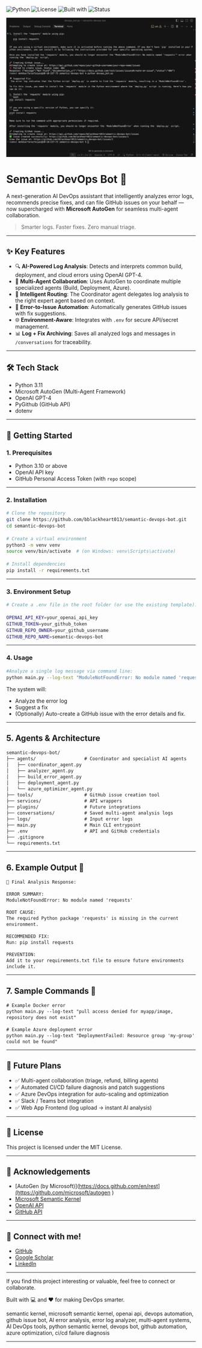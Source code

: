 ![Python](https://img.shields.io/badge/Python-3.11-blue)
![License](https://img.shields.io/badge/License-MIT-green)
![Built with](https://img.shields.io/badge/Built%20With-AutoGen%20%26%20OpenAI-blueviolet)
![Status](https://img.shields.io/badge/Status-In%20Progress-orange)

<p align="center">
  <img src="assets/demo.png" alt="Semantic DevOps Bot Demo" width="700"/>
</p>

# Semantic DevOps Bot 🚀

A next-generation AI DevOps assistant that intelligently analyzes error logs, recommends precise fixes, and can file GitHub issues on your behalf — now supercharged with **Microsoft AutoGen** for seamless multi-agent collaboration.

> Smarter logs. Faster fixes. Zero manual triage.

---

## ✨ Key Features

- 🔍 **AI-Powered Log Analysis**: Detects and interprets common build, deployment, and cloud errors using OpenAI GPT-4.
- 🧠 **Multi-Agent Collaboration**: Uses AutoGen to coordinate multiple specialized agents (Build, Deployment, Azure).
- 🔧 **Intelligent Routing**: The Coordinator agent delegates log analysis to the right expert agent based on context.
- 📂 **Error-to-Issue Automation**: Automatically generates GitHub issues with fix suggestions.
- 🌐 **Environment-Aware**: Integrates with `.env` for secure API/secret management.
- 📊 **Log + Fix Archiving**: Saves all analyzed logs and messages in `/conversations` for traceability.

---

## 🛠️ Tech Stack

- Python 3.11
- Microsoft AutoGen (Multi-Agent Framework)
- OpenAI GPT-4
- PyGithub (GitHub API)
- dotenv

---

## 🚀 Getting Started

### 1. Prerequisites

- Python 3.10 or above
- OpenAI API key
- GitHub Personal Access Token (with `repo` scope)

---

### 2. Installation

```bash
# Clone the repository
git clone https://github.com/bblackheart013/semantic-devops-bot.git
cd semantic-devops-bot

# Create a virtual environment
python3 -m venv venv
source venv/bin/activate  # (on Windows: venv\Scripts\activate)

# Install dependencies
pip install -r requirements.txt
```
---

### 3. Environment Setup

```bash
# Create a .env file in the root folder (or use the existing template):

OPENAI_API_KEY=your_openai_api_key
GITHUB_TOKEN=your_github_token
GITHUB_REPO_OWNER=your_github_username
GITHUB_REPO_NAME=semantic-devops-bot
```
---

### 4. Usage

```bash
#Analyze a single log message via command line:
python main.py --log-text "ModuleNotFoundError: No module named 'requests'"
```

The system will:
- Analyze the error log
- Suggest a fix
- (Optionally) Auto-create a GitHub issue with the error details and fix.

---

## 5. Agents & Architecture

```
semantic-devops-bot/
├── agents/                  # Coordinator and specialist AI agents
│   ├── coordinator_agent.py
│   ├── analyzer_agent.py
│   ├── build_error_agent.py
│   ├── deployment_agent.py
│   └── azure_optimizer_agent.py
├── tools/                   # GitHub issue creation tool
├── services/                # API wrappers
├── plugins/                 # Future integrations
├── conversations/           # Saved multi-agent analysis logs
├── logs/                    # Input error logs
├── main.py                  # Main CLI entrypoint
├── .env                     # API and GitHub credentials
├── .gitignore
└── requirements.txt

```
---

## 6. Example Output  📸 
```
📌 Final Analysis Response:

ERROR SUMMARY:
ModuleNotFoundError: No module named 'requests'

ROOT CAUSE:
The required Python package 'requests' is missing in the current environment.

RECOMMENDED FIX:
Run: pip install requests

PREVENTION:
Add it to your requirements.txt file to ensure future environments include it.
```
---
## 7. Sample Commands 🧪

```
# Example Docker error
python main.py --log-text "pull access denied for myapp/image, repository does not exist"

# Example Azure deployment error
python main.py --log-text "DeploymentFailed: Resource group 'my-group' could not be found"
```
---

## 🎯 Future Plans

- ✅ Multi-agent collaboration (triage, refund, billing agents)
- ✅ Automated CI/CD failure diagnosis and patch suggestions
- ✅ Azure DevOps integration for auto-scaling and optimization
- ✅ Slack / Teams bot integration
- ✅ Web App Frontend (log upload → instant AI analysis)
  
---

## 📜 License

This project is licensed under the MIT License.

---

## 🙏 Acknowledgements

- [AutoGen (by Microsoft)](https://docs.github.com/en/rest](https://github.com/microsoft/autogen )
- [Microsoft Semantic Kernel](https://github.com/microsoft/semantic-kernel)
- [OpenAI API](https://platform.openai.com/docs/api-reference)
- [GitHub API](https://docs.github.com/en/rest)

---

## 📣 Connect with me!

- [GitHub](https://github.com/bblackheart013)
- [Google Scholar](https://scholar.google.com/citations?user=o1hrV0kAAAAJ&hl=en)
- [LinkedIn](https://www.linkedin.com/in/mohd-sarfaraz-f-8bb52922a)

---

If you find this project interesting or valuable, feel free to connect or collaborate.

Built with 💻 and ❤️ for making DevOps smarter.

semantic kernel, microsoft semantic kernel, openai api, devops automation, github issue bot, AI error analysis, error log analyzer, multi-agent systems, AI DevOps tools, python semantic kernel, devops bot, github automation, azure optimization, ci/cd failure diagnosis

---
